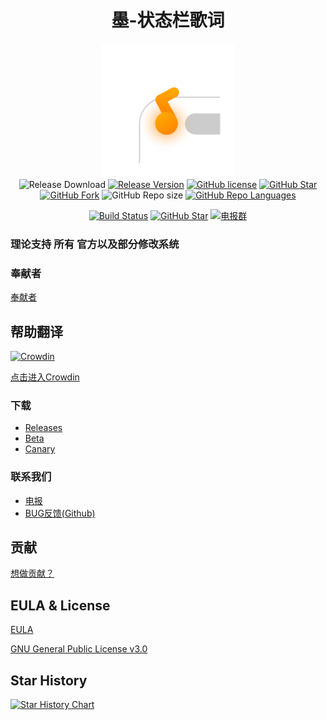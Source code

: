 <h1 align="center">墨-状态栏歌词</h1>

<div align="center">

[![Icon](/icon.png)]()  
![Release Download](https://img.shields.io/github/downloads/577fkj/StatusBarLyric/total?style=flat-square)
[![Release Version](https://img.shields.io/github/v/release/577fkj/StatusBarLyric?style=flat-square)](https://github.com/577fkj/StatusBarLyric/releases/latest)
[![GitHub license](https://img.shields.io/github/license/577fkj/StatusBarLyric?style=flat-square)](LICENSE)
[![GitHub Star](https://img.shields.io/github/stars/577fkj/StatusBarLyric?style=flat-square)](https://github.com/577fkj/StatusBarLyric/stargazers)
[![GitHub Fork](https://img.shields.io/github/forks/577fkj/StatusBarLyric?style=flat-square)](https://github.com/577fkj/StatusBarLyric/network/members)
![GitHub Repo size](https://img.shields.io/github/repo-size/577fkj/StatusBarLyric?style=flat-square&color=3cb371)
[![GitHub Repo Languages](https://img.shields.io/github/languages/top/577fkj/StatusBarLyric?style=flat-square)](https://github.com/577fkj/StatusBarLyric/search?l=java)

[![Build Status](https://img.shields.io/endpoint.svg?url=https%3A%2F%2Factions-badge.atrox.dev%2F577fkj%2FStatusBarLyric%2Fbadge%3Fref%3Dmain&style=flat)](https://actions-badge.atrox.dev/577fkj/StatusBarLyric/goto?ref=main)
[![GitHub Star](https://img.shields.io/github/stars/577fkj/StatusBarLyric.svg?style=social)](https://github.com/577fkj/StatusBarLyric)
[![电报群](https://img.shields.io/badge/电报群-StatusBatLyric-blue.svg?style=flat-square&color=12b7f5)](https://t.me/StatusBatLyric)
</div>

### 理论支持 __所有__ 官方以及部分修改系统

### 奉献者

[奉献者](https://github.com/Block-Network/StatusBarLyric/graphs/contributors)

## 帮助翻译

[![Crowdin](https://badges.crowdin.net/statusbarlyric/localized.svg)](https://crowdin.com/project/statusbarlyric)

[点击进入Crowdin](https://crowdin.com/project/statusbarlyric)

### 下载

- [Releases](https://github.com/577fkj/StatusBarLyric/releases)
- [Beta](https://github.com/577fkj/StatusBarLyric/actions/workflows/Android.yml)
- [Canary](https://github.com/577fkj/StatusBarLyric/actions/workflows/Android_Dev.yml)

[//]: # (### 使用教程)

[//]: # ([HELP]&#40;doc/HELP.md&#41;)

### 联系我们
- [电报](https://t.me/StatusBatLyric)
- [BUG反馈(Github)](https://github.com/577fkj/StatusBarLyric/issues/new)


## 贡献

[想做贡献？](doc/CONTRIBUTING.md)  

## EULA & License

[EULA](doc/EULA.md)

[GNU General Public License v3.0](LICENSE)

## Star History

[![Star History Chart](https://api.star-history.com/svg?repos=Block-Network/StatusBarLyric&type=Date)](https://star-history.com/#Block-Network/StatusBarLyric&Date)
